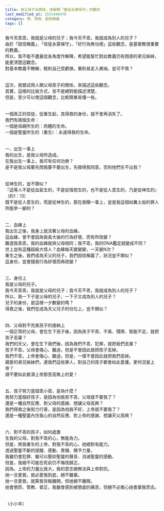```yaml
---
title: 用父母子女關係，來解釋「聖徒永蒙保守」的觀念
last_modified_at: 1551448470
category: 罪、得救、因信稱義
tags: []
---
```


<p>我今天乖乖，我就是父母的兒子；我今天不乖，我就成為別人的兒子？<br/><!--more-->由於「因信稱義」、「信徒永蒙保守」、「好行為無功德」這些觀念，是基督教很重要的教義，<br/>所以，我不能不盡量從各角度作解釋，希望能幫忙對此教義仍有困惑的弟兄姊妹，能更清楚這觀念。<br/>對基本教義不瞭解，輕則自己受虧損，重則易走入異端，豈可不慎？<br/><br/><br/>這次，我嘗試用人類父母孩子的關係，來描述這些觀念。<br/>其實，這樣的比喻方式，並不是絕對能描述清楚，<br/>但是，至少可以使這個觀念，比較簡單易懂一些。<br/><br/><br/>一個真正的信徒，從重生起，其得救的身份，就不會再消失了。<br/>我們有兩個生命：<br/>一個是母親所生的：肉體的生命。<br/>一個是聖靈所生的（重生）：永遠得救的生命。<br/><br/><br/>一、出生一事上<br/>我的出生，是我父母所造成。<br/>在我出生一事上，我可有任何功勞？<br/>是不是我父母要先問我要不要出生，先徵得我同意，否則他們生不出我？<br/><br/><br/>從神生的，豈不類似？<br/>『這等人不是從血氣生的，不是從情慾生的，也不是從人意生的，乃是從神生的』（約1：13）<br/>既不是從人意生的，而是從神生的，那在救贖一事上，豈是我這個如糞土般的罪人所能參一腳的？<br/><br/><br/>二、血緣上<br/>我出生之後，我身上就流著父母的血緣。<br/>這血緣，會不會因為我長大後的行為好壞，而有所改變？<br/>難道我乖乖，我的血緣就與父母相同；我不乖，我的DNA鑑定就變成不同？<br/>世上豈有這種超級大怪人？血緣每天變變變，一天變N次？<br/>重生之後，我們成為天父的兒子，我們因信稱義了，狀況豈不類似？<br/>這身份，豈會隨我行為好壞而再改變？<br/><br/><br/>三、身份上<br/>我是父母的兒子。<br/>我今天乖乖，我就是父母的兒子；我今天不乖，我就成為別人的兒子？<br/>所以，我一下子是父母的兒子，一下子又成為別人的兒子？<br/>兒子的身份，是這樣一夕數變的嗎？<br/>得救之後，我們在成為天父兒子的份位上，豈不類似？<br/><br/><br/>四、父母對不完美孩子的接納上<br/>一個正常的父母，會在生下孩子後，因為孩子不乖、不美、殘障、智能不足，就把孩子丟棄？<br/>我們的天父，會在生下我們後，因為我們不乖、犯罪，就把我們丟棄？<br/>孩子不乖，父母會傷心、難過，但是不會因此就把孩子丟掉。<br/>我們不乖，上帝會傷心、難過，但是，一樣不會因此就把我們丟掉。<br/>親愛的弟兄姊妹們，連我們這些罪人，對自己的孩子都會如此愛護，更何況是上帝？<br/>請不要如此褻瀆上帝那至高無上的愛！<br/><br/><br/>五、孩子努力當個乖小孩，是為什麼？<br/>我努力當個好孩子，是因為怕我若不乖，父母就不要我了？<br/>還是一種自然反應、對父母的感謝、想讓父母高興？<br/>我們得救之後努力行善，是因為怕我不好，上帝就不要我了？<br/>還是一種聖靈內住我心的自然反應、對上帝的感謝、想讓天父高興？<br/><br/><br/>六、對不乖的孩子，如何處置<br/>生我的父母，對我不乖的心，無能為力。<br/>但是，將我重生的上帝，對我不乖的心，祂絕對有能力。<br/>透過聖靈不斷的提醒、感動、責備、賜予力量，<br/>我雖仍會犯罪、雖可以壓抑聖靈的聲音、消滅聖靈的感動，<br/>但是，我絕不可能在死前仍不悔改歸正。<br/>因為，上帝的力量比我大，我的意志絕無法與上帝對抗。<br/>祂一旦愛我，就必愛我到底，絕不離棄。<br/>祂一旦愛我，就算我背叛離開，但祂絕不離開。<br/>祂會懲罰、管教、督正，我雖會感到被懲處的痛苦，但絕不必擔心祂會棄我而去。<br/><br/><br/>（小小羊）<br/></p>